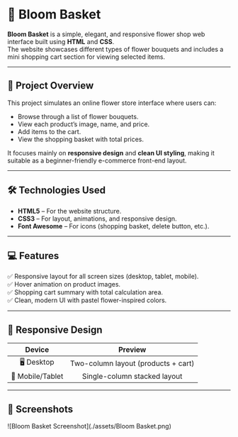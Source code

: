 # 🌷 Bloom Basket

**Bloom Basket** is a simple, elegant, and responsive flower shop web interface built using **HTML** and **CSS**.  
The website showcases different types of flower bouquets and includes a mini shopping cart section for viewing selected items.

---

## 💐 Project Overview

This project simulates an online flower store interface where users can:
- Browse through a list of flower bouquets.
- View each product’s image, name, and price.
- Add items to the cart.
- View the shopping basket with total prices.

It focuses mainly on **responsive design** and **clean UI styling**, making it suitable as a beginner-friendly e-commerce front-end layout.

---

## 🛠️ Technologies Used

- **HTML5** – For the website structure.  
- **CSS3** – For layout, animations, and responsive design.  
- **Font Awesome** – For icons (shopping basket, delete button, etc.).

---

## 💻 Features

✅ Responsive layout for all screen sizes (desktop, tablet, mobile).  
✅ Hover animation on product images.  
✅ Shopping cart summary with total calculation area.  
✅ Clean, modern UI with pastel flower-inspired colors.

---

## 📱 Responsive Design

| Device | Preview |
|:--:|:--:|
| 🖥️ Desktop | Two-column layout (products + cart) |
| 📱 Mobile/Tablet | Single-column stacked layout |

---

## 📸 Screenshots 
![Bloom Basket Screenshot](./assets/Bloom Basket.png)



